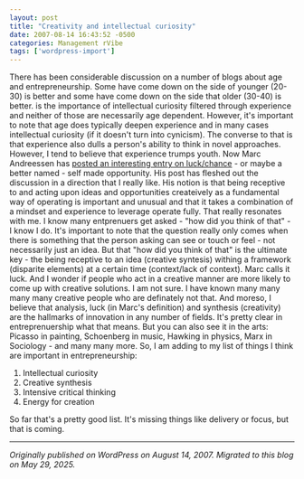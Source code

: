 ```yaml
---
layout: post
title: "Creativity and intellectual curiosity"
date: 2007-08-14 16:43:52 -0500
categories: Management rVibe
tags: ['wordpress-import']
---
```


There has been considerable discussion on a number of blogs about age and entrepreneurship. Some have come down on the side of younger (20-30) is better and some have come down on the side that older (30-40) is better.  is the importance of intellectual curiosity filtered through experience and neither of those are necessarily age dependent. However, it's important to note that age does typically deepen experience and in many cases intellectual curiosity (if it doesn't turn into cynicism). The converse to that is that experience also dulls a person's ability to think in novel approaches. However, I tend to believe that experience trumps youth. Now Marc Andreessen has [posted an interesting entry on luck/chance](http://blog.pmarca.com/2007/08/luck-and-the-en.html) \- or maybe a better named - self made opportunity. His post has fleshed out the discussion in a direction that I really like. His notion is that being receptive to and acting upon ideas and opportunities createively as a fundamental way of operating is important and unusual and that it takes a combination of a mindset and experience to leverage operate fully. That really resonates with me. I know many entprenuers get asked - "how did you think of that" - I know I do. It's important to note that the question really only comes when there is something that the person asking can see or touch or feel - not necessarily just an idea. But that "how did you think of that" is the ultimate key - the being receptive to an idea (creative syntesis) withing a framework (disparite elements) at a certain time (context/lack of context). Marc calls it luck. And I wonder if people who act in a creative manner are more likely to come up with creative solutions. I am not sure. I have known many many many many creative people who are definately not that. And moreso, I believe that analysis, luck (in Marc's definition) and synthesis (creativity) are the hallmarks of innovation in any number of fields. It's pretty clear in entreprenuership what that means. But you can also see it in the arts: Picasso in painting, Schoenberg in music, Hawking in physics, Marx in Sociology - and many many more. So, I am adding to my list of things I think are important in entrepreneurship: 

  1. Intellectual curiosity
  2. Creative synthesis
  3. Intensive critical thinking
  4. Energy for creation

So far that's a pretty good list. It's missing things like delivery or focus, but that is coming.

---

*Originally published on WordPress on August 14, 2007. Migrated to this blog on May 29, 2025.*
